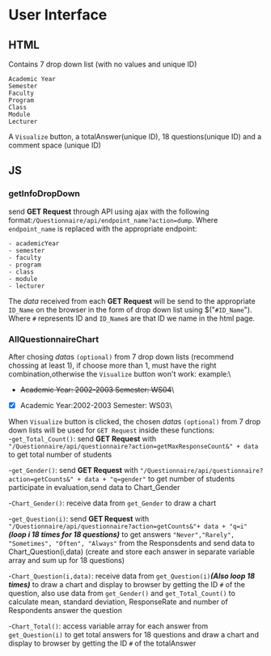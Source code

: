 # User Interface
## HTML
Contains 7 drop down list (with no values and unique ID)
```
Academic Year
Semester
Faculty
Program
Class
Module
Lecturer
```
A ``Visualize`` button, a totalAnswer(unique ID), 18 questions(unique ID) and a comment space (unique ID)

## JS

### getInfoDropDown

send **GET Request** through API using ajax with the following format:``/Questionnaire/api/endpoint_name?action=dump``.
Where ``endpoint_name`` is replaced with the appropriate endpoint:
```
- academicYear
- semester
- faculty
- program
- class
- module
- lecturer
```
The *data* received from each **GET Request** will be send to the appropriate ``ID_Name`` on the browser in the form of drop down list using $("``#ID_Name``").
Where ``#`` represents ID and  ``ID_Name``s are that ID we name in the html page.

### AllQuestionnaireChart
After chosing *data*s `(optional)` from 7 drop down lists (recommend chossing at least 1), if choose more than 1, must have the right combination,otherwise the ``Visualize`` button won't work:
example:\
- ~~Academic Year: 2002-2003 Semester: WS04~~\
-  [x] Academic Year:2002-2003 Semester: WS03\

When ``Visualize`` button is clicked, the chosen *data*s `(optional)` from 7 drop down lists will be used for ``GET Request`` inside these functions:\
-``get_Total_Count()``: send **GET Request** with `"/Questionnaire/api/questionnaire?action=getMaxResponseCount&" + data` to get total number of students 

-``get_Gender()``: send **GET Request** with `"/Questionnaire/api/questionnaire?action=getCounts&" + data + "q=gender"` to get number of students participate in evaluation,send data to Chart_Gender

-``Chart_Gender()``: receive data from ``get_Gender`` to draw a chart

-``get_Question(i)``: send **GET Request** with `"/Questionnaire/api/questionnaire?action=getCounts&"+ data + "q=i"` ***(loop i 18 times for 18 questions)*** to get answers ``"Never","Rarely", "Sometimes", "Often", "Always"`` from the Responsdents and send data to Chart_Question(i,data) (create and store each answer in separate variable array and sum up for 18 questions) 

-``Chart_Question(i,data)``: receive data from ``get_Question(i)``***(Also loop 18 times)*** to draw a chart and display to browser by getting the ID ``#`` of the question, also use data from ``get_Gender()`` and ``get_Total_Count()`` to calculate mean, standard deviation, ResponseRate and number of Respondents answer the question

-``Chart_Total()``: access variable array for each answer from ``get_Question(i)`` to get total answers for 18 questions and draw a chart and display to browser by getting the ID ``#`` of the totalAnswer
